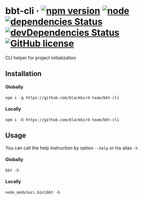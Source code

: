 # bbt-cli &middot; [![npm version](https://img.shields.io/npm/v/bbt-cli.svg)](https://www.npmjs.com/package/bbt-cli) [![node](https://img.shields.io/node/v/gh-badges.svg)](https://github.com/blackbird-team/bbt-cli) [![dependencies Status](https://david-dm.org/blackbird-team/bbt-cli/status.svg)](https://david-dm.org/blackbird-team/bbt-cli) [![devDependencies Status](https://david-dm.org/blackbird-team/bbt-cli/dev-status.svg)](https://david-dm.org/blackbird-team/bbt-cli?type=dev) [![GitHub license](https://img.shields.io/badge/license-MIT-blue.svg)](https://raw.githubusercontent.com/blackbird-team/bbt-cli/master/LICENSE)

CLI helper for project initialization


## Installation

#### Globally

```
npm i -g https://github.com/blackbird-team/bbt-cli
```

#### Locally

```
npm i -D https://github.com/blackbird-team/bbt-cli
```

## Usage
You can call the help instruction by option ```--help``` or his alias ```-h```

#### Globally
```
bbt -h
```
#### Locally
```
node_modules\.bin\bbt -h
```